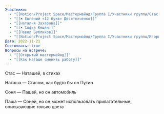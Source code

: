 ```yaml
---
Участники:
  - "[[Notion/Project Space/Мастермайнд/Группа I/Участники группы/Стас Харламов/Стас Харламов\\|Стас Харламов]]"
  - "[[✖️ Евгений «12 букв» Десятниченко]]"
  - "[[Наталия Захарова]]"
  - "[[✖️ Софья Кещян]]"
  - "[[Павел Бубликов]]"
  - "[[Notion/Project Space/Мастермайнд/Группа I/Участники группы/Игорь Алексеенко/Игорь Алексеенко\\|Игорь Алексеенко]]"
Дата: 2022-11-21
Состоялась: true
Вопросы на встрече:
  - "[[Открытый мастермайнд]]"
  - "[[Как Наташе сменить работу]]"
---
```

Стас — Наташей, в стихах

Наташа — Стасом, как будто бы он Путин

Соня — Пашей, но он автомобиль

Паша — Соней, но он может использовать прилагательные, описывающие только цвета